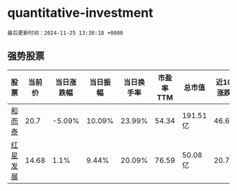 # quantitative-investment

`最后更新时间：2024-11-25 13:38:18 +0800`

## 强势股票

|股票|当前价|当日涨跌幅|当日振幅|当日换手率|市盈率TTM|总市值|近10日涨跌幅|
|----|----|----|----|----|----|----|----|
|[和而泰](https://xueqiu.com/S/SZ002402)|20.7|-5.09%|10.09%|23.99%|54.34|191.51亿|46.6%|
|[红星发展](https://xueqiu.com/S/SH600367)|14.68|1.1%|9.44%|20.09%|76.59|50.08亿|20.72%|
